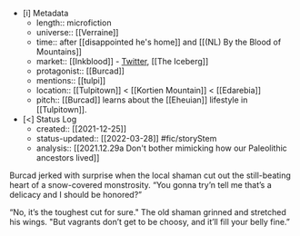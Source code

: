 

- [i] Metadata
	- length:: microfiction
	- universe:: [[Verraine]]
	- time:: after [[disappointed he's home]] and [[(NL) By the Blood of Mountains]]
	- market:: [[Inkblood]] - [Twitter](https://twitter.com/EleanorKonik/status/1413123529915174918), [[The Iceberg]]
	- protagonist::  [[Burcad]]
	- mentions:: [[tulpi]]
	- location::  [[Tulpitown]] < [[Kortien Mountain]] < [[Edarebia]] 
	- pitch::  [[Burcad]] learns about the [[Eheuian]] lifestyle in [[Tulpitown]]. 
- [<]  Status Log
	- created:: [[2021-12-25]]
	- status-updated:: [[2022-03-28]] #fic/storyStem 
	* analysis:: [[2021.12.29a Don't bother mimicking how our Paleolithic ancestors lived]]

Burcad jerked with surprise when the local shaman cut out the still-beating heart of a snow-covered monstrosity. “You gonna try’n tell me that’s a delicacy and I should be honored?”

“No, it’s the toughest cut for sure." The old shaman grinned and stretched his wings. "But vagrants don’t get to be choosy, and it’ll fill your belly fine.”